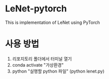 # LeNet-pytorch
 This is implementation of LeNet using PyTorch

# 사용 방법
 1. 리포지토리 폴더에서 터미널 열기
 2. conda activate "가상환경"
 3. python "실행할 python 파일" (python lenet.py)